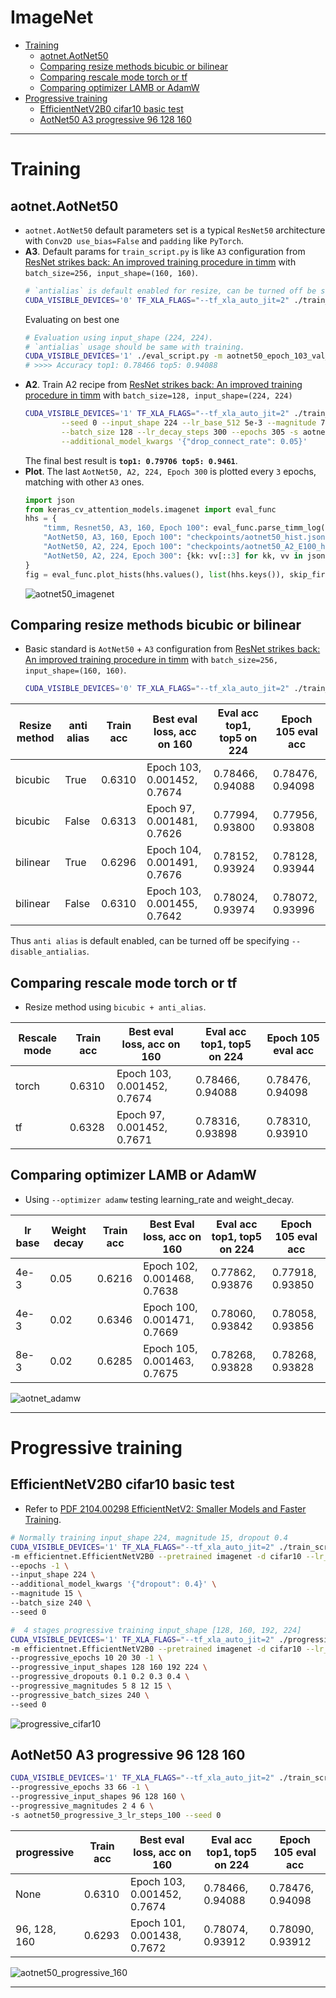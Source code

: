 # __ImageNet__
<!-- TOC depthFrom:1 depthTo:6 withLinks:1 updateOnSave:1 orderedList:0 -->

- [Training](#training)
	- [aotnet.AotNet50](#aotnetaotnet50)
	- [Comparing resize methods bicubic or bilinear](#comparing-resize-methods-bicubic-or-bilinear)
	- [Comparing rescale mode torch or tf](#comparing-rescale-mode-torch-or-tf)
	- [Comparing optimizer LAMB or AdamW](#comparing-optimizer-lamb-or-adamw)
- [Progressive training](#progressive-training)
	- [EfficientNetV2B0 cifar10 basic test](#efficientnetv2b0-cifar10-basic-test)
	- [AotNet50 A3 progressive 96 128 160](#aotnet50-a3-progressive-96-128-160)

<!-- /TOC -->
***



# Training
## aotnet.AotNet50
  - `aotnet.AotNet50` default parameters set is a typical `ResNet50` architecture with `Conv2D use_bias=False` and `padding` like `PyTorch`.
  - **A3**. Default params for `train_script.py` is like `A3` configuration from [ResNet strikes back: An improved training procedure in timm](https://arxiv.org/pdf/2110.00476.pdf) with `batch_size=256, input_shape=(160, 160)`.
    ```sh
    # `antialias` is default enabled for resize, can be turned off be set `--disable_antialias`.
    CUDA_VISIBLE_DEVICES='0' TF_XLA_FLAGS="--tf_xla_auto_jit=2" ./train_script.py --seed 0 -s aotnet50
    ```
    Evaluating on best one
    ```sh
    # Evaluation using input_shape (224, 224).
    # `antialias` usage should be same with training.
    CUDA_VISIBLE_DEVICES='1' ./eval_script.py -m aotnet50_epoch_103_val_acc_0.7674.h5 -i 224 --central_crop 0.95
    # >>>> Accuracy top1: 0.78466 top5: 0.94088
    ```
  - **A2**. Train A2 recipe from [ResNet strikes back: An improved training procedure in timm](https://arxiv.org/pdf/2110.00476.pdf) with `batch_size=128, input_shape=(224, 224)`
    ```sh
    CUDA_VISIBLE_DEVICES='1' TF_XLA_FLAGS="--tf_xla_auto_jit=2" ./train_script.py \
            --seed 0 --input_shape 224 --lr_base_512 5e-3 --magnitude 7 \
            --batch_size 128 --lr_decay_steps 300 --epochs 305 -s aotnet50_A2 \
            --additional_model_kwargs '{"drop_connect_rate": 0.05}'
    ```
    The final best result is **`top1: 0.79706 top5: 0.9461`**.
  - **Plot**. The last `AotNet50, A2, 224, Epoch 300` is plotted every `3` epochs, matching with other `A3` ones.
    ```py
    import json
    from keras_cv_attention_models.imagenet import eval_func
    hhs = {
        "timm, Resnet50, A3, 160, Epoch 100": eval_func.parse_timm_log("../pytorch-image-models/log.foo", pick_keys=['loss', 'val_acc']),
        "AotNet50, A3, 160, Epoch 100": "checkpoints/aotnet50_hist.json",
        "AotNet50, A2, 224, Epoch 100": "checkpoints/aotnet50_A2_E100_hist.json",
        "AotNet50, A2, 224, Epoch 300": {kk: vv[::3] for kk, vv in json.load(open("checkpoints/aotnet50_A2_hist.json", "r")).items()},
    }
    fig = eval_func.plot_hists(hhs.values(), list(hhs.keys()), skip_first=1, base_size=8)
    ```
    ![aotnet50_imagenet](https://user-images.githubusercontent.com/5744524/147459813-9b35492a-9057-4a0b-92a5-e13eef99b362.png)
## Comparing resize methods bicubic or bilinear
  - Basic standard is `AotNet50` + `A3` configuration from [ResNet strikes back: An improved training procedure in timm](https://arxiv.org/pdf/2110.00476.pdf) with `batch_size=256, input_shape=(160, 160)`.
    ```sh
    CUDA_VISIBLE_DEVICES='0' TF_XLA_FLAGS="--tf_xla_auto_jit=2" ./train_script.py --seed 0
    ```

  | Resize method | anti alias | Train acc | Best eval loss, acc on 160  | Eval acc top1, top5 on 224 | Epoch 105 eval acc |
  | ------------- | ---------- | --------- | --------------------------- | -------------------------- | ------------------ |
  | bicubic       | True       | 0.6310    | Epoch 103, 0.001452, 0.7674 | 0.78466, 0.94088           | 0.78476, 0.94098   |
  | bicubic       | False      | 0.6313    | Epoch  97, 0.001481, 0.7626 | 0.77994, 0.93800           | 0.77956, 0.93808   |
  | bilinear      | True       | 0.6296    | Epoch 104, 0.001491, 0.7676 | 0.78152, 0.93924           | 0.78128, 0.93944   |
  | bilinear      | False      | 0.6310    | Epoch 103, 0.001455, 0.7642 | 0.78024, 0.93974           | 0.78072, 0.93996   |

  Thus `anti alias` is default enabled, can be turned off be specifying `--disable_antialias`.
## Comparing rescale mode torch or tf
  - Resize method using `bicubic + anti_alias`.

  | Rescale mode | Train acc | Best eval loss, acc on 160  | Eval acc top1, top5 on 224 | Epoch 105 eval acc |
  | ------------ | --------- | --------------------------- | -------------------------- | ------------------ |
  | torch        | 0.6310    | Epoch 103, 0.001452, 0.7674 | 0.78466, 0.94088           | 0.78476, 0.94098   |
  | tf           | 0.6328    | Epoch  97, 0.001452, 0.7671 | 0.78316, 0.93898           | 0.78310, 0.93910   |
## Comparing optimizer LAMB or AdamW
  - Using `--optimizer adamw` testing learning_rate and weight_decay.

  | lr base | Weight decay   | Train acc | Best Eval loss, acc on 160  | Eval acc top1, top5 on 224 | Epoch 105 eval acc |
  | ------- | -------------- | --------- | --------------------------- | -------------------------- | ------------------ |
  | 4e-3    | 0.05           | 0.6216    | Epoch 102, 0.001468, 0.7638 | 0.77862, 0.93876           | 0.77918, 0.93850   |
  | 4e-3    | 0.02           | 0.6346    | Epoch 100, 0.001471, 0.7669 | 0.78060, 0.93842           | 0.78058, 0.93856   |
  | 8e-3    | 0.02           | 0.6285    | Epoch 105, 0.001463, 0.7675 | 0.78268, 0.93828           | 0.78268, 0.93828   |

  ![aotnet_adamw](https://user-images.githubusercontent.com/5744524/152712334-478ceb8d-e22f-4b3f-a321-af7350f53a08.png)
***

# Progressive training
## EfficientNetV2B0 cifar10 basic test
  - Refer to [PDF 2104.00298 EfficientNetV2: Smaller Models and Faster Training](https://arxiv.org/pdf/2104.00298.pdf).
  ```sh
  # Normally training input_shape 224, magnitude 15, dropout 0.4
  CUDA_VISIBLE_DEVICES='1' TF_XLA_FLAGS="--tf_xla_auto_jit=2" ./train_script.py \
  -m efficientnet.EfficientNetV2B0 --pretrained imagenet -d cifar10 --lr_decay_steps 36 -s effv2b0_cifar10_224_magnitude_15_dropout_0.4 \
  --epochs -1 \
  --input_shape 224 \
  --additional_model_kwargs '{"dropout": 0.4}' \
  --magnitude 15 \
  --batch_size 240 \
  --seed 0
  ```
  ```sh
  #  4 stages progressive training input_shape [128, 160, 192, 224]
  CUDA_VISIBLE_DEVICES='1' TF_XLA_FLAGS="--tf_xla_auto_jit=2" ./progressive_train_script.py \
  -m efficientnet.EfficientNetV2B0 --pretrained imagenet -d cifar10 --lr_decay_steps 36 -s effv2b0_cifar10_224_progressive \
  --progressive_epochs 10 20 30 -1 \
  --progressive_input_shapes 128 160 192 224 \
  --progressive_dropouts 0.1 0.2 0.3 0.4 \
  --progressive_magnitudes 5 8 12 15 \
  --progressive_batch_sizes 240 \
  --seed 0
  ```
  ![progressive_cifar10](https://user-images.githubusercontent.com/5744524/147729276-fd9120dc-3692-4674-ad42-d197910bb588.png)
## AotNet50 A3 progressive 96 128 160
  ```sh
  CUDA_VISIBLE_DEVICES='1' TF_XLA_FLAGS="--tf_xla_auto_jit=2" ./train_script.py \
  --progressive_epochs 33 66 -1 \
  --progressive_input_shapes 96 128 160 \
  --progressive_magnitudes 2 4 6 \
  -s aotnet50_progressive_3_lr_steps_100 --seed 0
  ```

  | progressive  | Train acc | Best eval loss, acc on 160  | Eval acc top1, top5 on 224 | Epoch 105 eval acc |
  | ------------ | --------- | --------------------------- | -------------------------- | ------------------ |
  | None         | 0.6310    | Epoch 103, 0.001452, 0.7674 | 0.78466, 0.94088           | 0.78476, 0.94098   |
  | 96, 128, 160 | 0.6293    | Epoch 101, 0.001438, 0.7672 | 0.78074, 0.93912           | 0.78090, 0.93912   |

  ![aotnet50_progressive_160](https://user-images.githubusercontent.com/5744524/151286851-221ff8eb-9fe9-4685-aa60-4a3ba98c654e.png)
***
